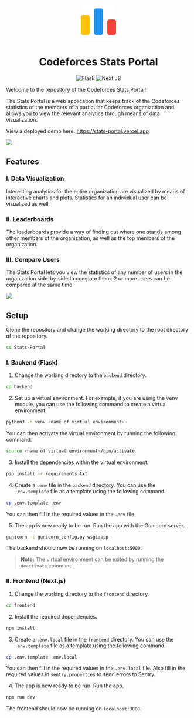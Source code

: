 <div align="center">

<img style="width: 10vw" src="assets/img/codeforces-logo.png">

# Codeforces Stats Portal

![Flask](https://img.shields.io/badge/flask-%23000.svg?style=for-the-badge&logo=flask&logoColor=white)
![Next JS](https://img.shields.io/badge/Next-black?style=for-the-badge&logo=next.js&logoColor=white)

</div>

Welcome to the repository of the Codeforces Stats Portal!

The Stats Portal is a web application that keeps track of the Codeforces statistics of the members of a particular Codeforces organization and allows you to view the relevant analytics through means of data visualization.

View a deployed demo here: https://stats-portal.vercel.app

<img src="https://raw.githubusercontent.com/andreasbm/readme/master/assets/lines/fire.png"><br>

## Features

### I. Data Visualization

Interesting analytics for the entire organization are visualized by means of interactive charts and plots. Statistics for an individual user can be visualized as well.

### II. Leaderboards

The leaderboards provide a way of finding out where one stands among other members of the organization, as well as the top members of the organization.

### III. Compare Users

The Stats Portal lets you view the statistics of any number of users in the organization side-by-side to compare them. 2 or more users can be compared at the same time.

<img src="https://raw.githubusercontent.com/andreasbm/readme/master/assets/lines/fire.png"><br>

## Setup

Clone the repository and change the working directory to the root directory of the repository.

```bash
cd Stats-Portal
```

### I. Backend (Flask)

1. Change the working directory to the `backend` directory.

```bash
cd backend
```

2. Set up a virtual environment. For example, if you are using the venv module, you can use the following command to create a virtual environment:

```bash
python3 -m venv <name of virtual environment>
```

You can then activate the virtual environment by running the following command:

```bash
source <name of virtual environment>/bin/activate
```

3. Install the dependencies within the virtual environment.

```bash
pip install -r requirements.txt
```

4. Create a `.env` file in the `backend` directory. You can use the `.env.template` file as a template using the following command.

```bash
cp .env.template .env
```

You can then fill in the required values in the `.env` file.

5. The app is now ready to be run. Run the app with the Gunicorn server.

```bash
gunicorn -c gunicorn_config.py wsgi:app
```

The backend should now be running on `localhost:5000`.

> <b>Note:</b> The virtual environment can be exited by running the `deactivate` command.

### II. Frontend (Next.js)

1. Change the working directory to the `frontend` directory.

```bash
cd frontend
```

2. Install the required dependencies.

```bash
npm install
```

3. Create a `.env.local` file in the `frontend` directory. You can use the `.env.template` file as a template using the following command.

```bash
cp .env.template .env.local
```

You can then fill in the required values in the `.env.local` file. Also fill in the required values in `sentry.properties` to send errors to Sentry.

4. The app is now ready to be run. Run the app.

```bash
npm run dev
```

The frontend should now be running on `localhost:3000`.
